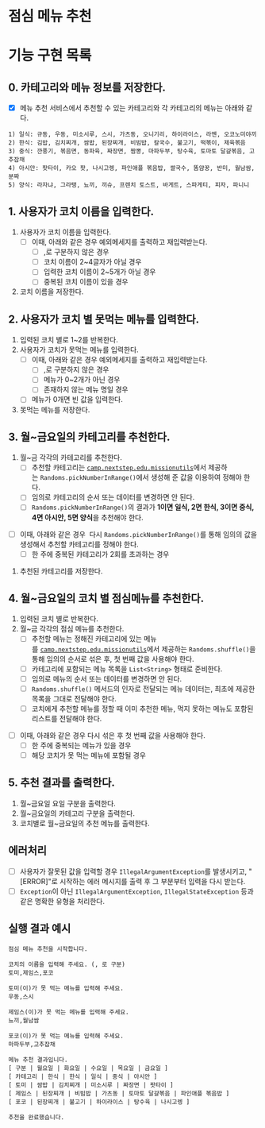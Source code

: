 # 점심 메뉴 추천

# 기능 구현 목록

## 0. 카테고리와 메뉴 정보를 저장한다.

- [x]  메뉴 추천 서비스에서 추천할 수 있는 카테고리와 각 카테고리의 메뉴는 아래와 같다.

```
1) 일식: 규동, 우동, 미소시루, 스시, 가츠동, 오니기리, 하이라이스, 라멘, 오코노미야끼
2) 한식: 김밥, 김치찌개, 쌈밥, 된장찌개, 비빔밥, 칼국수, 불고기, 떡볶이, 제육볶음
3) 중식: 깐풍기, 볶음면, 동파육, 짜장면, 짬뽕, 마파두부, 탕수육, 토마토 달걀볶음, 고추잡채
4) 아시안: 팟타이, 카오 팟, 나시고렝, 파인애플 볶음밥, 쌀국수, 똠얌꿍, 반미, 월남쌈, 분짜
5) 양식: 라자냐, 그라탱, 뇨끼, 끼슈, 프렌치 토스트, 바게트, 스파게티, 피자, 파니니
```

## 1. 사용자가 코치 이름을 입력한다.

1. 사용자가 코치 이름을 입력한다.
    - [ ]  이때, 아래와 같은 경우 예외메세지를 출력하고 재입력받는다.
        - [ ]  ,로 구분하지 않은 경우
        - [ ]  코치 이름이 2~4글자가 아닐 경우
        - [ ]  입력한 코치 이름이 2~5개가 아닐 경우
        - [ ]  중복된 코치 이름이 있을 경우
2. 코치 이름을 저장한다.

## 2. 사용자가 코치 별 못먹는 메뉴를 입력한다.

1. 입력된 코치 별로 1~2를 반복한다.
2. 사용자가 코치가 못먹는 메뉴를 입력한다.
    - [ ]  이때, 아래와 같은 경우 예외메세지를 출력하고 재입력받는다.
        - [ ]  ,로 구분하지 않은 경우
        - [ ]  메뉴가 0~2개가 아닌 경우
        - [ ]  존재하지 않는 메뉴 명일 경우
    - [ ]  메뉴가 0개면 빈 값을 입력한다.
3. 못먹는 메뉴를 저장한다.

## 3. 월~금요일의 카테고리를 추천한다.

1. 월~금 각각의 카테고리를 추천한다.
    - [ ]  추천할 카테고리는 [`camp.nextstep.edu.missionutils`](https://github.com/woowacourse-projects/mission-utils)에서 제공하는 `Randoms.pickNumberInRange()`에서 생성해 준 값을 이용하여 정해야 한다.
    - [ ]  임의로 카테고리의 순서 또는 데이터를 변경하면 안 된다.
    - [ ]  `Randoms.pickNumberInRange()`의 결과가 **1이면 일식, 2면 한식, 3이면 중식, 4면 아시안, 5면 양식**을 추천해야 한다.
- [ ]  이때, 아래와 같은 경우  다시 `Randoms.pickNumberInRange()`를 통해 임의의 값을 생성해서 추천할 카테고리를 정해야 한다.
    - [ ]  한 주에 중복된 카테고리가 2회를 초과하는 경우
1. 추천된 카테고리를 저장한다.

## 4. 월~금요일의 코치 별 점심메뉴를 추천한다.

1. 입력된 코치 별로 반복한다.
2. 월~금 각각의 점심 메뉴를 추천한다.
    - [ ]  추천할 메뉴는 정해진 카테고리에 있는 메뉴를 [`camp.nextstep.edu.missionutils`](https://github.com/woowacourse-projects/mission-utils)에서 제공하는 `Randoms.shuffle()`을 통해 임의의 순서로 섞은 후, 첫 번째 값을 사용해야 한다.
    - [ ]  카테고리에 포함되는 메뉴 목록을 `List<String>` 형태로 준비한다.
    - [ ]  임의로 메뉴의 순서 또는 데이터를 변경하면 안 된다.
    - [ ]  `Randoms.shuffle()` 메서드의 인자로 전달되는 메뉴 데이터는, 최초에 제공한 목록을 그대로 전달해야 한다.
    - [ ]  코치에게 추천할 메뉴를 정할 때 이미 추천한 메뉴, 먹지 못하는 메뉴도 포함된 리스트를 전달해야 한다.
- [ ]  이때, 아래와 같은 경우 다시 섞은 후 첫 번째 값을 사용해야 한다.
    - [ ]  한 주에 중복되는 메뉴가 있을 경우
    - [ ]  해당 코치가 못 먹는 메뉴에 포함될 경우

## 5. 추천 결과를 출력한다.

1. 월~금요일 요일 구분을 출력한다.
2. 월~금요일의 카테고리 구분을 출력한다.
3. 코치별로 월~금요일의 추천 메뉴를 출력한다.

## 에러처리

- [ ]  사용자가 잘못된 값을 입력할 경우 `IllegalArgumentException`를 발생시키고, "[ERROR]"로 시작하는 에러 메시지를 출력 후 그 부분부터 입력을 다시 받는다.
- [ ]  `Exception`이 아닌 `IllegalArgumentException`, `IllegalStateException` 등과 같은 명확한 유형을 처리한다.

## 실행 결과 예시

```
점심 메뉴 추천을 시작합니다.

코치의 이름을 입력해 주세요. (, 로 구분)
토미,제임스,포코

토미(이)가 못 먹는 메뉴를 입력해 주세요.
우동,스시

제임스(이)가 못 먹는 메뉴를 입력해 주세요.
뇨끼,월남쌈

포코(이)가 못 먹는 메뉴를 입력해 주세요.
마파두부,고추잡채

메뉴 추천 결과입니다.
[ 구분 | 월요일 | 화요일 | 수요일 | 목요일 | 금요일 ]
[ 카테고리 | 한식 | 한식 | 일식 | 중식 | 아시안 ]
[ 토미 | 쌈밥 | 김치찌개 | 미소시루 | 짜장면 | 팟타이 ]
[ 제임스 | 된장찌개 | 비빔밥 | 가츠동 | 토마토 달걀볶음 | 파인애플 볶음밥 ]
[ 포코 | 된장찌개 | 불고기 | 하이라이스 | 탕수육 | 나시고렝 ]

추천을 완료했습니다.
```